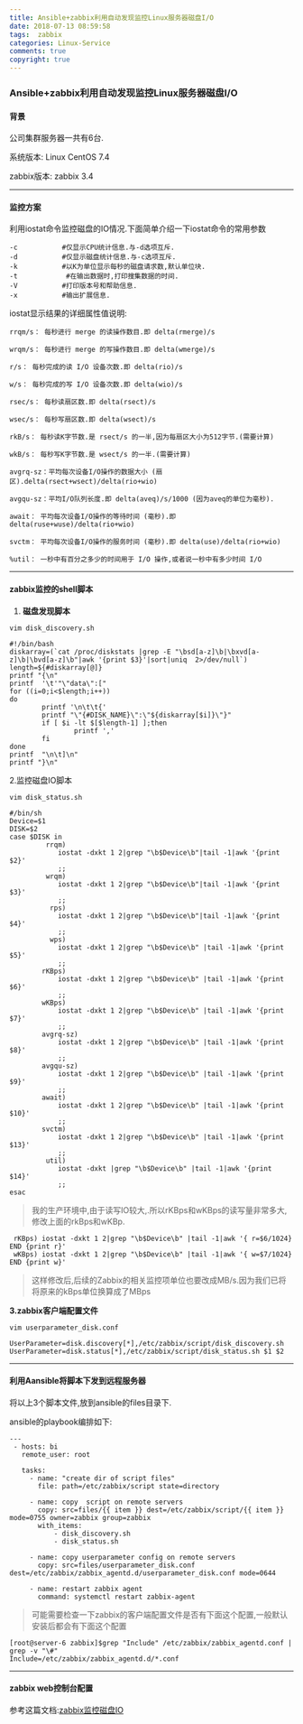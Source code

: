 ```yaml
---
title: Ansible+zabbix利用自动发现监控Linux服务器磁盘I/O
date: 2018-07-13 08:59:58
tags:  zabbix
categories: Linux-Service
comments: true
copyright: true
---
```


### Ansible+zabbix利用自动发现监控Linux服务器磁盘I/O

#### 背景

公司集群服务器一共有6台.

系统版本: Linux CentOS 7.4 

zabbix版本: zabbix 3.4

<!--more-->

---

#### 监控方案

利用iostat命令监控磁盘的IO情况.下面简单介绍一下iostat命令的常用参数

```
-c           #仅显示CPU统计信息.与-d选项互斥.
-d           #仅显示磁盘统计信息.与-c选项互斥.
-k           #以K为单位显示每秒的磁盘请求数,默认单位块.
-t            #在输出数据时,打印搜集数据的时间.
-V           #打印版本号和帮助信息.
-x           #输出扩展信息.
```



iostat显示结果的详细属性值说明:

```
rrqm/s： 每秒进行 merge 的读操作数目.即 delta(rmerge)/s

wrqm/s： 每秒进行 merge 的写操作数目.即 delta(wmerge)/s

r/s： 每秒完成的读 I/O 设备次数.即 delta(rio)/s

w/s： 每秒完成的写 I/O 设备次数.即 delta(wio)/s

rsec/s： 每秒读扇区数.即 delta(rsect)/s

wsec/s： 每秒写扇区数.即 delta(wsect)/s

rkB/s： 每秒读K字节数.是 rsect/s 的一半,因为每扇区大小为512字节.(需要计算)

wkB/s： 每秒写K字节数.是 wsect/s 的一半.(需要计算)

avgrq-sz：平均每次设备I/O操作的数据大小 (扇区).delta(rsect+wsect)/delta(rio+wio)

avgqu-sz：平均I/O队列长度.即 delta(aveq)/s/1000 (因为aveq的单位为毫秒).

await： 平均每次设备I/O操作的等待时间 (毫秒).即 delta(ruse+wuse)/delta(rio+wio)

svctm： 平均每次设备I/O操作的服务时间 (毫秒).即 delta(use)/delta(rio+wio)

%util： 一秒中有百分之多少的时间用于 I/O 操作,或者说一秒中有多少时间 I/O 
```

---

#### zabbix监控的shell脚本

1. **磁盘发现脚本**


```
vim disk_discovery.sh

#!/bin/bash
diskarray=(`cat /proc/diskstats |grep -E "\bsd[a-z]\b|\bxvd[a-z]\b|\bvd[a-z]\b"|awk '{print $3}'|sort|uniq  2>/dev/null`)
length=${#diskarray[@]}
printf "{\n"
printf  '\t'"\"data\":["
for ((i=0;i<$length;i++))
do
        printf '\n\t\t{'
        printf "\"{#DISK_NAME}\":\"${diskarray[$i]}\"}"
        if [ $i -lt $[$length-1] ];then
                printf ','
        fi
done
printf  "\n\t]\n"
printf "}\n"
```



2.监控磁盘IO脚本

```
vim disk_status.sh

#/bin/sh
Device=$1
DISK=$2
case $DISK in
         rrqm)
            iostat -dxkt 1 2|grep "\b$Device\b"|tail -1|awk '{print $2}'
            ;;
         wrqm)
            iostat -dxkt 1 2|grep "\b$Device\b"|tail -1|awk '{print $3}'
            ;;
          rps)
            iostat -dxkt 1 2|grep "\b$Device\b"|tail -1|awk '{print $4}'
            ;;
          wps)
            iostat -dxkt 1 2|grep "\b$Device\b" |tail -1|awk '{print $5}'
            ;;
        rKBps)
            iostat -dxkt 1 2|grep "\b$Device\b" |tail -1|awk '{print $6}'
            ;;
        wKBps)
            iostat -dxkt 1 2|grep "\b$Device\b" |tail -1|awk '{print $7}'
            ;;
        avgrq-sz)
            iostat -dxkt 1 2|grep "\b$Device\b" |tail -1|awk '{print $8}'
            ;;
        avgqu-sz)
            iostat -dxkt 1 2|grep "\b$Device\b" |tail -1|awk '{print $9}'
            ;;
        await)
            iostat -dxkt 1 2|grep "\b$Device\b" |tail -1|awk '{print $10}'
            ;;
        svctm)
            iostat -dxkt 1 2|grep "\b$Device\b" |tail -1|awk '{print $13}'
            ;;
         util)
            iostat -dxkt |grep "\b$Device\b" |tail -1|awk '{print $14}'
            ;;
esac
```

>我的生产环境中,由于读写IO较大,.所以rKBps和wKBps的读写量非常多大,修改上面的rkBps和wKBp.

```
 rKBps) iostat -dxkt 1 2|grep "\b$Device\b" |tail -1|awk '{ r=$6/1024} END {print r}'
 wKBps) iostat -dxkt 1 2|grep "\b$Device\b" |tail -1|awk '{ w=$7/1024} END {print w}'
```

> 这样修改后,后续的Zabbix的相关监控项单位也要改成MB/s.因为我们已将将原来的kBps单位换算成了MBps



**3.zabbix客户端配置文件**

```
vim userparameter_disk.conf

UserParameter=disk.discovery[*],/etc/zabbix/script/disk_discovery.sh
UserParameter=disk.status[*],/etc/zabbix/script/disk_status.sh $1 $2
```

---

#### 利用Aansible将脚本下发到远程服务器

将以上3个脚本文件,放到ansible的files目录下.

ansible的playbook编排如下:

```
---
 - hosts: bi
   remote_user: root

   tasks:
     - name: "create dir of script files"
       file: path=/etc/zabbix/script state=directory

     - name: copy  script on remote servers
       copy: src=files/{{ item }} dest=/etc/zabbix/script/{{ item }}  mode=0755 owner=zabbix group=zabbix
       with_items:
           - disk_discovery.sh
           - disk_status.sh

     - name: copy userparameter config on remote servers
       copy: src=files/userparameter_disk.conf dest=/etc/zabbix/zabbix_agentd.d/userparameter_disk.conf mode=0644

     - name: restart zabbix agent
       command: systemctl restart zabbix-agent
```

> 可能需要检查一下zabbix的客户端配置文件是否有下面这个配置,一般默认安装后都会有下面这个配置

```
[root@server-6 zabbix]$grep "Include" /etc/zabbix/zabbix_agentd.conf | grep -v "\#"
Include=/etc/zabbix/zabbix_agentd.d/*.conf
```

---

#### zabbix web控制台配置

参考这篇文档:[zabbix监控磁盘IO](http://blog.51cto.com/jiay1/2064696)



